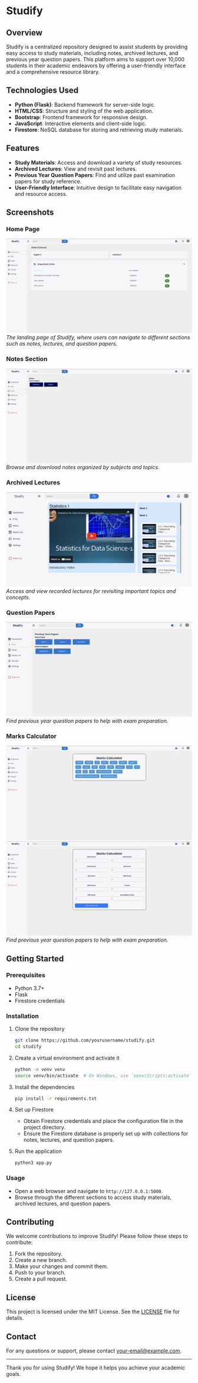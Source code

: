
# Studify

## Overview
Studify is a centralized repository designed to assist students by providing easy access to study materials, including notes, archived lectures, and previous year question papers. This platform aims to support over 10,000 students in their academic endeavors by offering a user-friendly interface and a comprehensive resource library.

## Technologies Used
- **Python (Flask)**: Backend framework for server-side logic.
- **HTML/CSS**: Structure and styling of the web application.
- **Bootstrap**: Frontend framework for responsive design.
- **JavaScript**: Interactive elements and client-side logic.
- **Firestore**: NoSQL database for storing and retrieving study materials.

## Features
- **Study Materials**: Access and download a variety of study resources.
- **Archived Lectures**: View and revisit past lectures.
- **Previous Year Question Papers**: Find and utilize past examination papers for study reference.
- **User-Friendly Interface**: Intuitive design to facilitate easy navigation and resource access.

## Screenshots

### Home Page
![Home Page](https://raw.githubusercontent.com/0rajnishk/studify/main/screenshots/home_page.png)
*The landing page of Studify, where users can navigate to different sections such as notes, lectures, and question papers.*

### Notes Section
![Notes Section](https://raw.githubusercontent.com/0rajnishk/studify/main/screenshots/notes_page.png)
*Browse and download notes organized by subjects and topics.*

### Archived Lectures
![Archived Lectures](https://raw.githubusercontent.com/0rajnishk/studify/main/screenshots/archived_lectures.png)
*Access and view recorded lectures for revisiting important topics and concepts.*

### Question Papers
![Question Papers](https://raw.githubusercontent.com/0rajnishk/studify/main/screenshots/question_papers.png)
*Find previous year question papers to help with exam preparation.*


### Marks Calculator 
![Question Papers](https://raw.githubusercontent.com/0rajnishk/studify/main/screenshots/marks_calculator.png)
![Question Papers](https://raw.githubusercontent.com/0rajnishk/studify/main/screenshots/marks_page.png)
*Find previous year question papers to help with exam preparation.*



## Getting Started

### Prerequisites
- Python 3.7+
- Flask
- Firestore credentials

### Installation

1. Clone the repository
    ```bash
    git clone https://github.com/yourusername/studify.git
    cd studify
    ```

2. Create a virtual environment and activate it
    ```bash
    python -m venv venv
    source venv/bin/activate  # On Windows, use `venv\Scripts\activate`
    ```

3. Install the dependencies
    ```bash
    pip install -r requirements.txt
    ```

4. Set up Firestore
    - Obtain Firestore credentials and place the configuration file in the project directory.
    - Ensure the Firestore database is properly set up with collections for notes, lectures, and question papers.

5. Run the application
    ```bash
    python3 app.py
    ```

### Usage
- Open a web browser and navigate to `http://127.0.0.1:5000`.
- Browse through the different sections to access study materials, archived lectures, and question papers.

## Contributing
We welcome contributions to improve Studify! Please follow these steps to contribute:

1. Fork the repository.
2. Create a new branch.
3. Make your changes and commit them.
4. Push to your branch.
5. Create a pull request.

## License
This project is licensed under the MIT License. See the [LICENSE](LICENSE) file for details.

## Contact
For any questions or support, please contact [your-email@example.com](mailto:your-email@example.com).

---

Thank you for using Studify! We hope it helps you achieve your academic goals.
